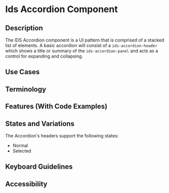 # Ids Accordion Component

## Description

The IDS Accordion component is a UI pattern that is comprised of a stacked list of elements. A basic accordion will consist of a `ids-accordion-header` which shows a title or summary of the `ids-accordion-panel` and acts as a control for expanding and collapsing.

## Use Cases



## Terminology



## Features (With Code Examples)



## States and Variations

The Accordion's headers support the following states:

- Normal
- Selected

## Keyboard Guidelines

## Accessibility
